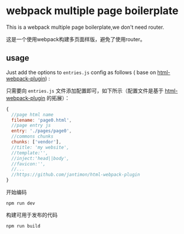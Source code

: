 # webpack multiple page boilerplate
This is a webpack multiple page boilerplate,we don't need router.

这是一个使用webpack构建多页面样版，避免了使用router。

## usage
Just add the options to `entries.js` config as follows ( base on [html-webpack-plugin](https://www.npmjs.com/package/html-webpack-plugin)) :

只需要向 `entries.js` 文件添加配置即可，如下所示（配置文件是基于 [html-webpack-plugin](https://www.npmjs.com/package/html-webpack-plugin) 的拓展）：

```javascript
{   
  //page html name
  filename: 'page0.html',
  //page entry js
  entry: './pages/page0',
  //commons chunks
  chunks: ['vendor'],
  //title: 'my website',
  //template:'',
  //inject:'head||body',
  //favicon:'',
  //...
  //https://github.com/jantimon/html-webpack-plugin
}
```

开始编码

`npm run dev` 



构建可用于发布的代码

`npm run build` 
